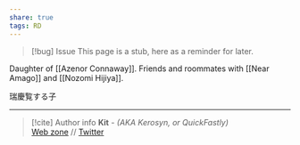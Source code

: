 ```yaml
---
share: true
tags: RD
---
```

> [!bug] Issue
> This page is a stub, here as a reminder for later.

Daughter of [[Azenor Connaway]]. Friends and roommates with [[Near Amago]] and [[Nozomi Hijiya]].

瑞慶覧する子

-----
> [!cite] Author info
> **Kit** - *(AKA Kerosyn, or QuickFastly)*\
> [Web zone](https://kitabe.link) // [Twitter](https://twitter.com/Kerosyn_)